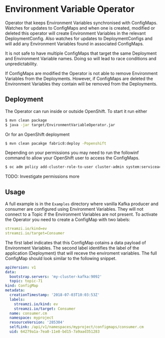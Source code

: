 # Environment Variable Operator

Operator that keeps Environment Variables synchronised with ConfigMaps. 
Watches for updates to ConfigMaps and when one is created, modified or deleted this operator will create Environment Variables in the relevant DeploymentConfig.
Also watches for updates to DeploymentConfigs and will add any Environment Variables found in associated ConfigMaps.

It is not safe to have multiple ConfigMaps that target the same Deployment and Environment Variable names.
Doing so will lead to race conditions and unpredictability.

If ConfigMaps are modified the Operator is not able to remove Environment Variables from the Deployments.
However, if ConfigMaps are deleted the Environment Variables they contain will be removed from the Deployments.

## Deployment

The Operator can run inside or outside OpenShift. To start it run either

```bash
$ mvn clean package
$ java -jar target/EnvironmentVariableOperator.jar
``` 

Or for an OpenShift deployment

```bash
$ mvn clean pacakge fabric8:deploy -Popenshift
```

Depending on your permissions you may need to run the followinf command to allow your OpenShift user to access the ConfigMaps.

```bash
$ oc adm policy add-cluster-role-to-user cluster-admin system:serviceaccount:myproject:default
```

TODO: Investigate permissions more

## Usage

A full example is in the `Examples` directory where vanilla Kafka producer and consumer are configured using Environment Variables.
They will not connect to a Topic if the Environment Variables are not present.
To activate the Operator you need to create a ConfigMap with two labels:

```yaml
streamzi.io/kind=ev
streamzi.io/target=Consumer
```

The first label indicates that this ConfigMap cotains a data payload of Environment Variables.
The second label identifies the label of the application (Deployment) that will receve the enviroment variables.
The full ConfigMap should look similar to the following snippet.

```yaml
apiVersion: v1
data:
  bootstrap.servers: 'my-cluster-kafka:9092'
  topic: topic-71
kind: ConfigMap
metadata:
  creationTimestamp: '2018-07-03T10:03:53Z'
  labels:
    streamzi.io/kind: ev
    streamzi.io/target: Consumer
  name: consumer.cm
  namespace: myproject
  resourceVersion: '285304'
  selfLink: /api/v1/namespaces/myproject/configmaps/consumer.cm
  uid: 64279a1a-7ea8-11e8-bd15-7a9aad351283
```

 